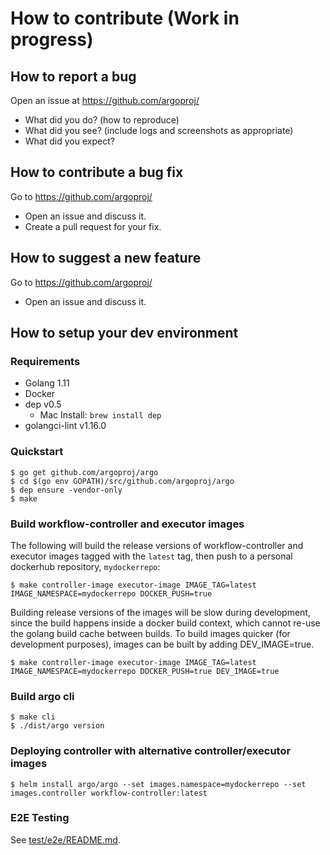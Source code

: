 # How to contribute (Work in progress)

## How to report a bug

Open an issue at https://github.com/argoproj/
* What did you do? (how to reproduce)
* What did you see? (include logs and screenshots as appropriate)
* What did you expect?

## How to contribute a bug fix

Go to https://github.com/argoproj/
* Open an issue and discuss it.
* Create a pull request for your fix.

## How to suggest a new feature

Go to https://github.com/argoproj/
* Open an issue and discuss it.

## How to setup your dev environment

### Requirements
* Golang 1.11
* Docker
* dep v0.5
   * Mac Install: `brew install dep`
* golangci-lint v1.16.0

### Quickstart
```
$ go get github.com/argoproj/argo
$ cd $(go env GOPATH)/src/github.com/argoproj/argo
$ dep ensure -vendor-only
$ make
```

### Build workflow-controller and executor images
The following will build the release versions of workflow-controller and executor images tagged
with the `latest` tag, then push to a personal dockerhub repository, `mydockerrepo`:
```
$ make controller-image executor-image IMAGE_TAG=latest IMAGE_NAMESPACE=mydockerrepo DOCKER_PUSH=true
```
Building release versions of the images will be slow during development, since the build happens
inside a docker build context, which cannot re-use the golang build cache between builds. To build
images quicker (for development purposes), images can be built by adding DEV_IMAGE=true.
```
$ make controller-image executor-image IMAGE_TAG=latest IMAGE_NAMESPACE=mydockerrepo DOCKER_PUSH=true DEV_IMAGE=true
```

### Build argo cli
```
$ make cli
$ ./dist/argo version
```

### Deploying controller with alternative controller/executor images
```
$ helm install argo/argo --set images.namespace=mydockerrepo --set
images.controller workflow-controller:latest
```

### E2E Testing

See [test/e2e/README.md](test/e2e/README.md).